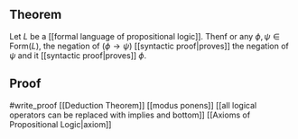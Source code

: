 ## Theorem
Let $L$ be a [[formal language of propositional logic]]. Thenf or any $\phi,\psi\in \text{Form}(L)$, the negation of $(\phi\rightarrow \psi)$ [[syntactic proof|proves]] the negation of $\psi$ and it [[syntactic proof|proves]] $\phi$. 
## Proof
#write_proof [[Deduction Theorem]] [[modus ponens]] [[all logical operators can be replaced with implies and bottom]] [[Axioms of Propositional Logic|axiom]]